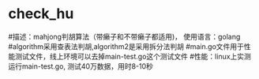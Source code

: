 # check_hu
#描述：mahjong判胡算法（带癞子和不带癞子都适用)， 使用语言：golang
#algorithm采用查表法判胡,algorithm2是采用拆分法判胡
#main.go文件用于性能测试文件，线上环境可以去掉main-test.go这个测试文件
#性能：linux上实测运行main-test.go, 测试40万数据，用时8-10秒
